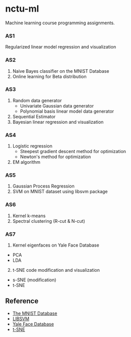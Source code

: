 # nctu-ml
Machine learning course programming assignments.
### AS1
Regularized linear model regression and visualization
### AS2
1. Naive Bayes classifier on the MNIST Database
2. Online learning for Beta distribution
### AS3
1. Random data generator
   - Univariate Gaussian data generator
   - Polynomial basis linear model data generator
2. Sequential Estimator
3. Bayesian linear regression and visualization
### AS4
1. Logistic regression
   - Steepest gradient descent method for optimization
   - Newton's method for optimization
2. EM algorithm
### AS5
1. Gaussian Process Regression
2. SVM on MNIST dataset using libsvm package
### AS6
1. Kernel k-means
2. Spectral clustering (R-cut & N-cut)
### AS7
1. Kernel eigenfaces on Yale Face Database
  - PCA
  - LDA
2. t-SNE code modification and visualization
  - s-SNE (modification)
  - t-SNE
## Reference
- [The MNIST Database](http://yann.lecun.com/exdb/mnist/)
- [LIBSVM](https://www.csie.ntu.edu.tw/~cjlin/libsvm/)
- [Yale Face Database](http://vision.ucsd.edu/content/yale-face-database)
- [t-SNE](https://lvdmaaten.github.io/tsne/)
